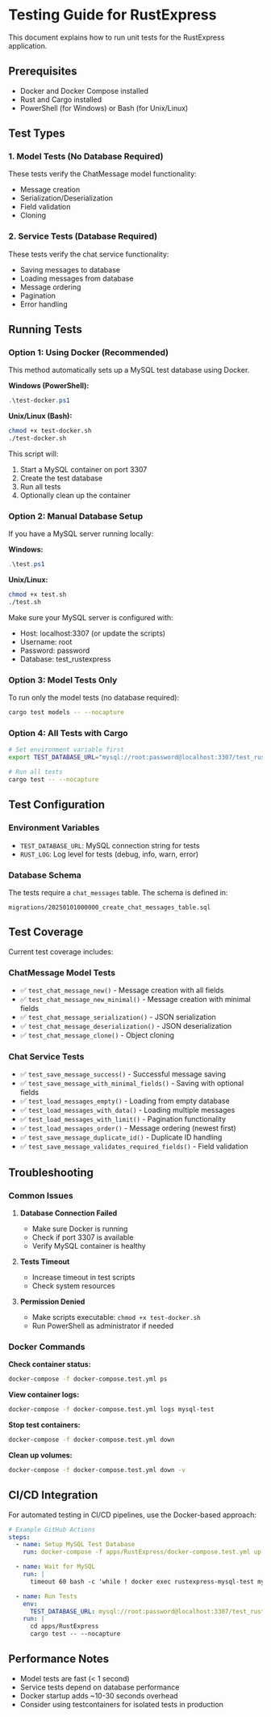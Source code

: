 # Testing Guide for RustExpress

This document explains how to run unit tests for the RustExpress application.

## Prerequisites

- Docker and Docker Compose installed
- Rust and Cargo installed
- PowerShell (for Windows) or Bash (for Unix/Linux)

## Test Types

### 1. Model Tests (No Database Required)

These tests verify the ChatMessage model functionality:

- Message creation
- Serialization/Deserialization
- Field validation
- Cloning

### 2. Service Tests (Database Required)

These tests verify the chat service functionality:

- Saving messages to database
- Loading messages from database
- Message ordering
- Pagination
- Error handling

## Running Tests

### Option 1: Using Docker (Recommended)

This method automatically sets up a MySQL test database using Docker.

**Windows (PowerShell):**

```powershell
.\test-docker.ps1
```

**Unix/Linux (Bash):**

```bash
chmod +x test-docker.sh
./test-docker.sh
```

This script will:

1. Start a MySQL container on port 3307
2. Create the test database
3. Run all tests
4. Optionally clean up the container

### Option 2: Manual Database Setup

If you have a MySQL server running locally:

**Windows:**

```powershell
.\test.ps1
```

**Unix/Linux:**

```bash
chmod +x test.sh
./test.sh
```

Make sure your MySQL server is configured with:

- Host: localhost:3307 (or update the scripts)
- Username: root
- Password: password
- Database: test_rustexpress

### Option 3: Model Tests Only

To run only the model tests (no database required):

```bash
cargo test models -- --nocapture
```

### Option 4: All Tests with Cargo

```bash
# Set environment variable first
export TEST_DATABASE_URL="mysql://root:password@localhost:3307/test_rustexpress"

# Run all tests
cargo test -- --nocapture
```

## Test Configuration

### Environment Variables

- `TEST_DATABASE_URL`: MySQL connection string for tests
- `RUST_LOG`: Log level for tests (debug, info, warn, error)

### Database Schema

The tests require a `chat_messages` table. The schema is defined in:

```
migrations/20250101000000_create_chat_messages_table.sql
```

## Test Coverage

Current test coverage includes:

### ChatMessage Model Tests

- ✅ `test_chat_message_new()` - Message creation with all fields
- ✅ `test_chat_message_new_minimal()` - Message creation with minimal fields
- ✅ `test_chat_message_serialization()` - JSON serialization
- ✅ `test_chat_message_deserialization()` - JSON deserialization
- ✅ `test_chat_message_clone()` - Object cloning

### Chat Service Tests

- ✅ `test_save_message_success()` - Successful message saving
- ✅ `test_save_message_with_minimal_fields()` - Saving with optional fields
- ✅ `test_load_messages_empty()` - Loading from empty database
- ✅ `test_load_messages_with_data()` - Loading multiple messages
- ✅ `test_load_messages_with_limit()` - Pagination functionality
- ✅ `test_load_messages_order()` - Message ordering (newest first)
- ✅ `test_save_message_duplicate_id()` - Duplicate ID handling
- ✅ `test_save_message_validates_required_fields()` - Field validation

## Troubleshooting

### Common Issues

1. **Database Connection Failed**
   - Make sure Docker is running
   - Check if port 3307 is available
   - Verify MySQL container is healthy

2. **Tests Timeout**
   - Increase timeout in test scripts
   - Check system resources

3. **Permission Denied**
   - Make scripts executable: `chmod +x test-docker.sh`
   - Run PowerShell as administrator if needed

### Docker Commands

**Check container status:**

```bash
docker-compose -f docker-compose.test.yml ps
```

**View container logs:**

```bash
docker-compose -f docker-compose.test.yml logs mysql-test
```

**Stop test containers:**

```bash
docker-compose -f docker-compose.test.yml down
```

**Clean up volumes:**

```bash
docker-compose -f docker-compose.test.yml down -v
```

## CI/CD Integration

For automated testing in CI/CD pipelines, use the Docker-based approach:

```yaml
# Example GitHub Actions
steps:
  - name: Setup MySQL Test Database
    run: docker-compose -f apps/RustExpress/docker-compose.test.yml up -d

  - name: Wait for MySQL
    run: |
      timeout 60 bash -c 'while ! docker exec rustexpress-mysql-test mysqladmin ping -h"localhost" --silent; do sleep 2; done'

  - name: Run Tests
    env:
      TEST_DATABASE_URL: mysql://root:password@localhost:3307/test_rustexpress
    run: |
      cd apps/RustExpress
      cargo test -- --nocapture
```

## Performance Notes

- Model tests are fast (< 1 second)
- Service tests depend on database performance
- Docker startup adds ~10-30 seconds overhead
- Consider using testcontainers for isolated tests in production
